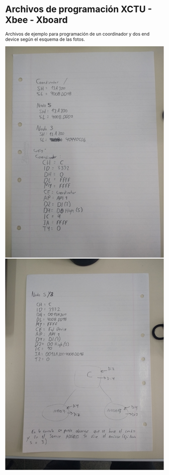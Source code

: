 

# Archivos de programación XCTU - Xbee - Xboard

Archivos de ejemplo para programación de un coordinador y dos end device según el esquema de las fotos.

<img src='Instructivo1.jpg' width='794' alt='Instructivo1'>
<img src='Instructivo2.jpg' width='794' alt='Instructivo2'>
